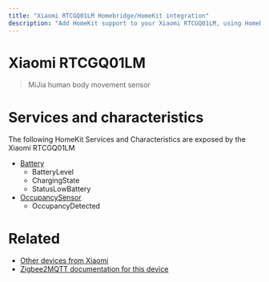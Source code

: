 ```yaml
---
title: "Xiaomi RTCGQ01LM Homebridge/HomeKit integration"
description: "Add HomeKit support to your Xiaomi RTCGQ01LM, using Homebridge, Zigbee2MQTT and homebridge-z2m."
---
```

<!---
This file has been GENERATED using src/docgen/docgen.ts
DO NOT EDIT THIS FILE MANUALLY!
-->
# Xiaomi RTCGQ01LM
> MiJia human body movement sensor


# Services and characteristics
The following HomeKit Services and Characteristics are exposed by
the Xiaomi RTCGQ01LM

* [Battery](../../battery.md)
  * BatteryLevel
  * ChargingState
  * StatusLowBattery
* [OccupancySensor](../../sensors.md)
  * OccupancyDetected


# Related
* [Other devices from Xiaomi](../index.md#xiaomi)
* [Zigbee2MQTT documentation for this device](https://www.zigbee2mqtt.io/devices/RTCGQ01LM.html)